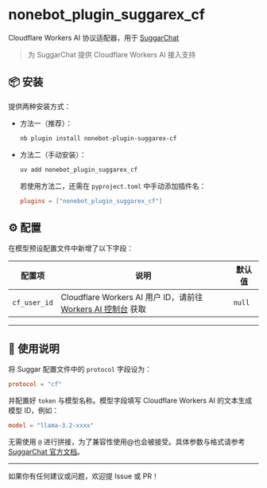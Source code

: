 # nonebot_plugin_suggarex_cf

Cloudflare Workers AI 协议适配器，用于 [SuggarChat](/project/suggarchat/)

> 为 SuggarChat 提供 Cloudflare Workers AI 接入支持

## 📦 安装

提供两种安装方式：

- 方法一（推荐）：

  ```bash
  nb plugin install nonebot-plugin-suggarex-cf
  ```

- 方法二（手动安装）：

  ```bash
  uv add nonebot_plugin_suggarex_cf
  ```

  若使用方法二，还需在 `pyproject.toml` 中手动添加插件名：

  ```toml
  plugins = ["nonebot_plugin_suggarex_cf"]
  ```

## ⚙️ 配置

在模型预设配置文件中新增了以下字段：

| 配置项       | 说明                                                                                                          | 默认值 |
| ------------ | ------------------------------------------------------------------------------------------------------------- | ------ |
| `cf_user_id` | Cloudflare Workers AI 用户 ID，请前往 [Workers AI 控制台](https://developers.cloudflare.com/workers-ai/) 获取 | `null` |

---

## 🚀 使用说明

将 Suggar 配置文件中的 `protocol` 字段设为：

```toml
protocol = "cf"
```

并配置好 `token` 与模型名称。模型字段填写 Cloudflare Workers AI 的文本生成模型 ID，例如：

```toml
model = "llama-3.2-xxxx"
```

无需使用 `@` 进行拼接，为了兼容性使用@也会被接受。具体参数与格式请参考 [SuggarChat 官方文档](/project/suggarchat/readme.md)。

---

如果你有任何建议或问题，欢迎提 Issue 或 PR！

